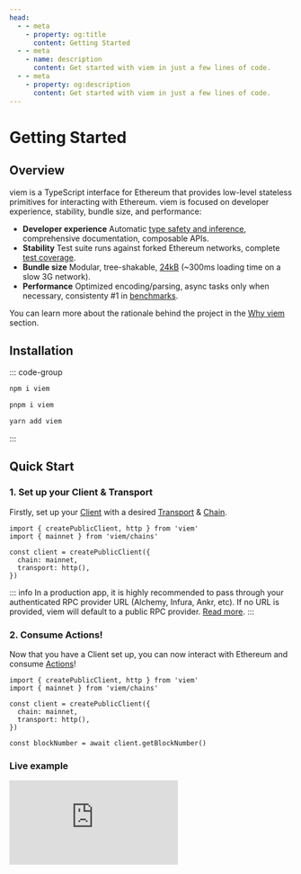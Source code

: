```yaml
---
head:
  - - meta
    - property: og:title
      content: Getting Started
  - - meta
    - name: description
      content: Get started with viem in just a few lines of code.
  - - meta
    - property: og:description
      content: Get started with viem in just a few lines of code.
---
```


# Getting Started

## Overview

viem is a TypeScript interface for Ethereum that provides low-level stateless primitives for interacting with Ethereum. viem is focused on developer experience, stability, bundle size, and performance:

- **Developer experience** Automatic [type safety and inference](/docs/typescript), comprehensive documentation, composable APIs.
- **Stability** Test suite runs against forked Ethereum networks, complete [test coverage](TODO).
- **Bundle size** Modular, tree-shakable, [24kB](TODO) (~300ms loading time on a slow 3G network).
- **Performance** Optimized encoding/parsing, async tasks only when necessary, consistenty #1 in [benchmarks](/docs/benchmarks).

You can learn more about the rationale behind the project in the [Why viem](/docs/introduction) section.

## Installation

::: code-group

```bash [npm]
npm i viem
```

```bash [pnpm]
pnpm i viem
```

```bash [yarn]
yarn add viem
```

:::

## Quick Start

### 1. Set up your Client & Transport

Firstly, set up your [Client](/docs/clients/intro) with a desired [Transport](/docs/clients/intro) & [Chain](/docs/clients/chains).

```tsx {4-8}
import { createPublicClient, http } from 'viem'
import { mainnet } from 'viem/chains'

const client = createPublicClient({
  chain: mainnet,
  transport: http(),
})
```

::: info
In a production app, it is highly recommended to pass through your authenticated RPC provider URL (Alchemy, Infura, Ankr, etc). If no URL is provided, viem will default to a public RPC provider. [Read more](/docs/clients/transports/http.html#usage).
:::

### 2. Consume Actions!

Now that you have a Client set up, you can now interact with Ethereum and consume [Actions](/docs/actions/public/introduction)!

```tsx {9}
import { createPublicClient, http } from 'viem'
import { mainnet } from 'viem/chains'

const client = createPublicClient({
  chain: mainnet,
  transport: http(),
})

const blockNumber = await client.getBlockNumber()
```

### Live example

<iframe class="mt-6" frameborder="0" src="https://stackblitz.com/edit/viem-getting-started?embed=1&file=index.ts&hideNavigation=1&hideDevTools=true&terminalHeight=1&hideExplorer=1&devtoolsheight=1"></iframe>